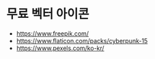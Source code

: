 # 무료 벡터 아이콘

- https://www.freepik.com/
- https://www.flaticon.com/packs/cyberpunk-15
- https://www.pexels.com/ko-kr/